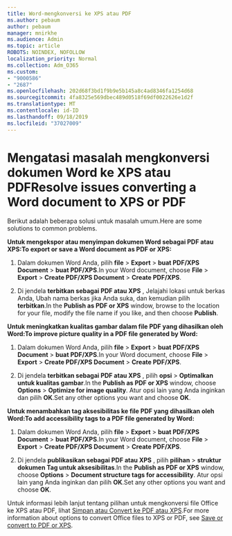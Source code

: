 ```yaml
---
title: Word-mengkonversi ke XPS atau PDF
ms.author: pebaum
author: pebaum
manager: mnirkhe
ms.audience: Admin
ms.topic: article
ROBOTS: NOINDEX, NOFOLLOW
localization_priority: Normal
ms.collection: Adm_O365
ms.custom:
- "9000586"
- "2687"
ms.openlocfilehash: 202d68f3bd1f9b9e5b145a8c4ad8346fa1254d68
ms.sourcegitcommit: 4fa8325e569dbec489d0518f69df0022626e1d2f
ms.translationtype: MT
ms.contentlocale: id-ID
ms.lasthandoff: 09/18/2019
ms.locfileid: "37027009"
---
```

# <a name="resolve-issues-converting-a-word-document-to-xps-or-pdf"></a><span data-ttu-id="9f3c3-102">Mengatasi masalah mengkonversi dokumen Word ke XPS atau PDF</span><span class="sxs-lookup"><span data-stu-id="9f3c3-102">Resolve issues converting a Word document to XPS or PDF</span></span>

<span data-ttu-id="9f3c3-103">Berikut adalah beberapa solusi untuk masalah umum.</span><span class="sxs-lookup"><span data-stu-id="9f3c3-103">Here are some solutions to common problems.</span></span> 

<span data-ttu-id="9f3c3-104">**Untuk mengekspor atau menyimpan dokumen Word sebagai PDF atau XPS:**</span><span class="sxs-lookup"><span data-stu-id="9f3c3-104">**To export or save a Word document as PDF or XPS:**</span></span>

1. <span data-ttu-id="9f3c3-105">Dalam dokumen Word Anda, pilih **file** > **Export** > **buat PDF/XPS Document** > **buat PDF/XPS**.</span><span class="sxs-lookup"><span data-stu-id="9f3c3-105">In your Word document, choose  **File** > **Export** > **Create PDF/XPS Document** > **Create PDF/XPS**.</span></span>

2. <span data-ttu-id="9f3c3-106">Di jendela **terbitkan sebagai PDF atau XPS** , Jelajahi lokasi untuk berkas Anda, Ubah nama berkas jika Anda suka, dan kemudian pilih **terbitkan**.</span><span class="sxs-lookup"><span data-stu-id="9f3c3-106">In the **Publish as PDF or XPS** window, browse to the location for your file, modify the file name if you like, and then choose **Publish**.</span></span>

<span data-ttu-id="9f3c3-107">**Untuk meningkatkan kualitas gambar dalam file PDF yang dihasilkan oleh Word:**</span><span class="sxs-lookup"><span data-stu-id="9f3c3-107">**To improve picture quality in a PDF file generated by Word:**</span></span>

1. <span data-ttu-id="9f3c3-108">Dalam dokumen Word Anda, pilih **file** > **Export** > **buat PDF/XPS Document** > **buat PDF/XPS**.</span><span class="sxs-lookup"><span data-stu-id="9f3c3-108">In your Word document, choose  **File** > **Export** > **Create PDF/XPS Document** > **Create PDF/XPS**.</span></span>

2. <span data-ttu-id="9f3c3-109">Di jendela **terbitkan sebagai PDF atau XPS** , pilih **opsi** > **Optimalkan untuk kualitas gambar**.</span><span class="sxs-lookup"><span data-stu-id="9f3c3-109">In the **Publish as PDF or XPS** window, choose **Options** > **Optimize for image quality**.</span></span> <span data-ttu-id="9f3c3-110">Atur opsi lain yang Anda inginkan dan pilih **OK**.</span><span class="sxs-lookup"><span data-stu-id="9f3c3-110">Set any other options you want and choose **OK**.</span></span> 

<span data-ttu-id="9f3c3-111">**Untuk menambahkan tag aksesibilitas ke file PDF yang dihasilkan oleh Word:**</span><span class="sxs-lookup"><span data-stu-id="9f3c3-111">**To add accessibility tags to a PDF file generated by Word:**</span></span>
 
1. <span data-ttu-id="9f3c3-112">Dalam dokumen Word Anda, pilih **file** > **Export** > **buat PDF/XPS Document** > **buat PDF/XPS**.</span><span class="sxs-lookup"><span data-stu-id="9f3c3-112">In your Word document, choose  **File** > **Export** > **Create PDF/XPS Document** > **Create PDF/XPS**.</span></span>

2. <span data-ttu-id="9f3c3-113">Di jendela **publikasikan sebagai PDF atau XPS** , pilih **pilihan** > **struktur dokumen Tag untuk aksesibilitas**.</span><span class="sxs-lookup"><span data-stu-id="9f3c3-113">In the **Publish as PDF or XPS** window, choose **Options** > **Document structure tags for accessibility**.</span></span> <span data-ttu-id="9f3c3-114">Atur opsi lain yang Anda inginkan dan pilih **OK**.</span><span class="sxs-lookup"><span data-stu-id="9f3c3-114">Set any other options you want and choose **OK**.</span></span>

<span data-ttu-id="9f3c3-115">Untuk informasi lebih lanjut tentang pilihan untuk mengkonversi file Office ke XPS atau PDF, lihat [Simpan atau Convert ke PDF atau XPS](https://support.office.com/article/d85416c5-7d77-4fd6-a216-6f4bf7c7c110).</span><span class="sxs-lookup"><span data-stu-id="9f3c3-115">For more information about options to convert Office files to XPS or PDF, see [Save or convert to PDF or XPS](https://support.office.com/article/d85416c5-7d77-4fd6-a216-6f4bf7c7c110).</span></span>